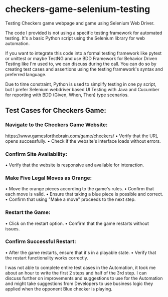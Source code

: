 # checkers-game-selenium-testing
Testing Checkers game webpage and game using Selenium Web Driver.

The code I provided is not using a specific testing framework for automated testing. It's a basic Python script using the Selenium library for web automation. 

If you want to integrate this code into a formal testing framework like pytest or unittest or maybe TestNG and use BDD Framework for Behavior Driven Testing like I'm used to, we can discuss during the call. You can do so by creating test cases and assertions using the testing framework's syntax and preferred language. 

Due to time constraint, Python is used to simplify testing in one py script, but I prefer Selenium webdriver based UI Testing with Java and Cucumber for reporting with BDD (Given, When, Then) type scenarios.

## Test Cases for Checkers Game:

### Navigate to the Checkers Game Website:
https://www.gamesforthebrain.com/game/checkers/ 
•	Verify that the URL opens successfully.
•	Check if the website's interface loads without errors.

### Confirm Site Availability:
•	Verify that the website is responsive and available for interaction.

### Make Five Legal Moves as Orange:
•	Move the orange pieces according to the game's rules.
•	Confirm that each move is valid.
•	Ensure that taking a blue piece is possible and correct.
•	Confirm that using "Make a move" proceeds to the next step.

### Restart the Game:
•	Click on the restart option.
•	Confirm that the game restarts without issues.

### Confirm Successful Restart:
•	After the game restarts, ensure that it's in a playable state.
•	Verify that the restart functionality works correctly.


I was not able to complete entire test cases in the Automation, it took me about an hour to write the first 2 steps and half of the 3rd step. I can discuss further on improvements and suggestions to use for the Automation and might take suggestions from Developers to use business logic they applied when the opponent Blue checker is playing.
